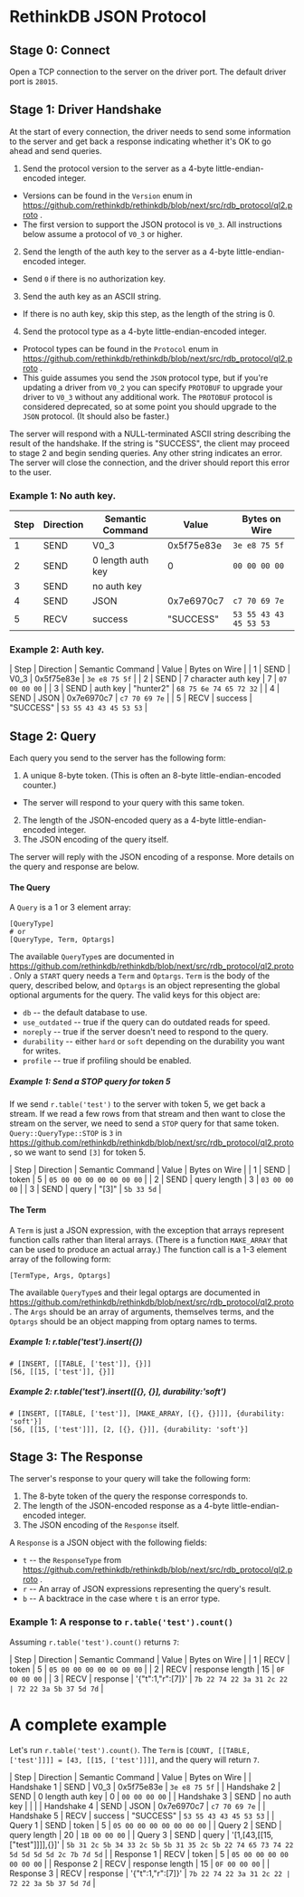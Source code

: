 # RethinkDB JSON Protocol

## Stage 0: Connect

Open a TCP connection to the server on the driver port.  The default
driver port is `28015`.

## Stage 1: Driver Handshake

At the start of every connection, the driver needs to send some
information to the server and get back a response indicating whether
it's OK to go ahead and send queries.

1. Send the protocol version to the server as a 4-byte little-endian-encoded integer.
  - Versions can be found in the `Version` enum in
    https://github.com/rethinkdb/rethinkdb/blob/next/src/rdb_protocol/ql2.proto
    .
  - The first version to support the JSON protocol is `V0_3`.  All
    instructions below assume a protocol of `V0_3` or higher.
2. Send the length of the auth key to the server as a 4-byte
  little-endian-encoded integer.
  - Send `0` if there is no authorization key.
3. Send the auth key as an ASCII string.
  - If there is no auth key, skip this step, as the length of the
    string is 0.
4. Send the protocol type as a 4-byte little-endian-encoded integer.
  - Protocol types can be found in the `Protocol` enum in
    https://github.com/rethinkdb/rethinkdb/blob/next/src/rdb_protocol/ql2.proto
    .
  - This guide assumes you send the `JSON` protocol type, but if
    you're updating a driver from `V0_2` you can specify `PROTOBUF` to
    upgrade your driver to `V0_3` without any additional work.  The
    `PROTOBUF` protocol is considered deprecated, so at some point you
    should upgrade to the `JSON` protocol.  (It should also be
    faster.)

The server will respond with a NULL-terminated ASCII string describing
the result of the handshake.  If the string is "SUCCESS", the client
may proceed to stage 2 and begin sending queries.  Any other string
indicates an error.  The server will close the connection, and the
driver should report this error to the user.

### Example 1: No auth key.

| Step | Direction | Semantic Command | Value | Bytes on Wire |
| --- | --- | --- | --- | --- |
| 1 | SEND | V0_3 | 0x5f75e83e | `3e e8 75 5f` |
| 2 | SEND | 0 length auth key | 0 | `00 00 00 00` |
| 3 | SEND | no auth key | | |
| 4 | SEND | JSON | 0x7e6970c7 | `c7 70 69 7e` |
| 5 | RECV | success | "SUCCESS" | `53 55 43 43 45 53 53` |

### Example 2: Auth key.

| Step | Direction | Semantic Command | Value | Bytes on Wire |
| 1 | SEND | V0_3 | 0x5f75e83e | `3e e8 75 5f` |
| 2 | SEND | 7 character auth key | 7 | `07 00 00 00` |
| 3 | SEND | auth key | "hunter2" | `68 75 6e 74 65 72 32` |
| 4 | SEND | JSON | 0x7e6970c7 | `c7 70 69 7e` |
| 5 | RECV | success | "SUCCESS" | `53 55 43 43 45 53 53` |

## Stage 2: Query

Each query you send to the server has the following form:

1. A unique 8-byte token.  (This is often an 8-byte
  little-endian-encoded counter.)
  - The server will respond to your query with this same token.
2. The length of the JSON-encoded query as a 4-byte little-endian-encoded integer.
3. The JSON encoding of the query itself.

The server will reply with the JSON encoding of a response.  More
details on the query and response are below.

#### The Query

A `Query` is a 1 or 3 element array:

```
[QueryType]
# or
[QueryType, Term, Optargs]
```

The available `QueryType`s are documented in
https://github.com/rethinkdb/rethinkdb/blob/next/src/rdb_protocol/ql2.proto
.  Only a `START` query needs a `Term` and
`Optargs`.  `Term` is the body of the query, described below, and
`Optargs` is an object representing the global optional arguments for
the query.  The valid keys for this object are:

* `db` -- the default database to use.
* `use_outdated` -- true if the query can do outdated reads for speed.
* `noreply` -- true if the server doesn't need to respond to the
  query.
* `durability` -- either `hard` or `soft` depending on the durability
  you want for writes.
* `profile` -- true if profiling should be enabled.

##### Example 1: Send a STOP query for token 5

If we send `r.table('test')` to the server with token 5, we get back a
stream.  If we read a few rows from that stream and then want to close
the stream on the server, we need to send a `STOP` query for that same
token.  `Query::QueryType::STOP` is `3` in
https://github.com/rethinkdb/rethinkdb/blob/next/src/rdb_protocol/ql2.proto
, so we want to send `[3]` for token 5.

| Step | Direction | Semantic Command | Value | Bytes on Wire |
| 1 | SEND | token | 5 | `05 00 00 00 00 00 00 00` |
| 2 | SEND | query length | 3 | `03 00 00 00` |
| 3 | SEND | query | "[3]" | `5b 33 5d` |

#### The Term

A `Term` is just a JSON expression, with the exception that arrays
represent function calls rather than literal arrays.  (There is a
function `MAKE_ARRAY` that can be used to produce an actual array.)
The function call is a 1-3 element array of the following form:

```
[TermType, Args, Optargs]
```

The available `QueryType`s and their legal optargs are documented in
https://github.com/rethinkdb/rethinkdb/blob/next/src/rdb_protocol/ql2.proto
.  The `Args` should be an array of arguments, themselves terms, and
the `Optargs` should be an object mapping from optarg names to terms.

##### Example 1: r.table('test').insert({})

```
# [INSERT, [[TABLE, ['test']], {}]]
[56, [[15, ['test']], {}]]
```

##### Example 2: r.table('test').insert([{}, {}], durability:'soft')

```
# [INSERT, [[TABLE, ['test']], [MAKE_ARRAY, [{}, {}]]], {durability: 'soft'}]
[56, [[15, ['test']]], [2, [{}, {}]], {durability: 'soft'}]
```

## Stage 3: The Response

The server's response to your query will take the following form:

1. The 8-byte token of the query the response corresponds to.
2. The length of the JSON-encoded response as a 4-byte little-endian-encoded
integer.
3. The JSON encoding of the `Response` itself.

A `Response` is a JSON object with the following fields:

* `t` -- the `ResponseType` from
  https://github.com/rethinkdb/rethinkdb/blob/next/src/rdb_protocol/ql2.proto
  .
* `r` -- An array of JSON expressions representing the query's result.
* `b` -- A backtrace in the case where `t` is an error type.

### Example 1: A response to `r.table('test').count()`

Assuming `r.table('test').count()` returns `7`:

| Step | Direction | Semantic Command | Value | Bytes on Wire |
| 1 | RECV | token | 5 | `05 00 00 00 00 00 00 00` |
| 2 | RECV | response length | 15 | `0F 00 00 00` |
| 3 | RECV | response | '{"t":1,"r":[7]}' | `7b 22 74 22 3a 31 2c 22 | 72 22 3a 5b 37 5d 7d` |

# A complete example

Let's run `r.table('test').count()`.  The `Term` is
`[COUNT, [[TABLE, ['test']]]] = [43, [[15, ['test']]]]`, and the query
will return `7`.

| Step | Direction | Semantic Command | Value | Bytes on Wire |
| Handshake 1 | SEND | V0_3 | 0x5f75e83e | `3e e8 75 5f` |
| Handshake 2 | SEND | 0 length auth key | 0 | `00 00 00 00` |
| Handshake 3 | SEND | no auth key | | |
| Handshake 4 | SEND | JSON | 0x7e6970c7 | `c7 70 69 7e` |
| Handshake 5 | RECV | success | "SUCCESS" | `53 55 43 43 45 53 53` |
| Query 1 | SEND | token | 5 | `05 00 00 00 00 00 00 00` |
| Query 2 | SEND | query length | 20 | `1B 00 00 00` |
| Query 3 | SEND | query | '[1,[43,[[15,["test"]]]],{}]' | `5b 31 2c 5b 34 33 2c 5b 5b 31 35 2c 5b 22 74 65 73 74 22 5d 5d 5d 5d 2c 7b 7d 5d` |
| Response 1 | RECV | token | 5 | `05 00 00 00 00 00 00 00` |
| Response 2 | RECV | response length | 15 | `0F 00 00 00` |
| Response 3 | RECV | response | '{"t":1,"r":[7]}' | `7b 22 74 22 3a 31 2c 22 | 72 22 3a 5b 37 5d 7d` |

